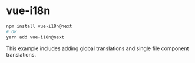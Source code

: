 # vue-i18n

```bash
npm install vue-i18n@next
# OR
yarn add vue-i18n@next
```

This example includes adding global translations and single file component translations.
